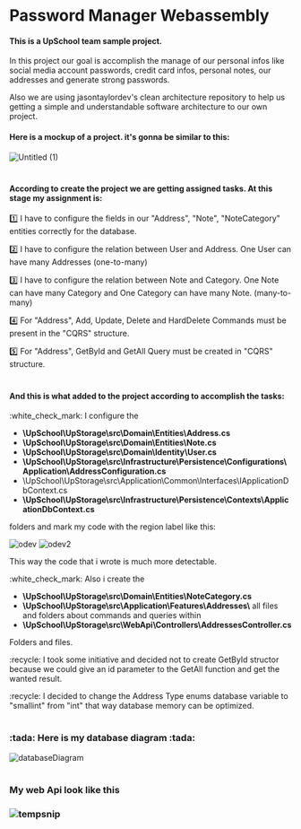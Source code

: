 # Password Manager Webassembly
<h4> This is a UpSchool team sample project.</h4>
<p>In this project our goal is accomplish the manage of our personal infos like social media account passwords, credit card infos, personal notes, our addresses and generate strong passwords.</p>
<p>Also we are using  jasontaylordev's clean architecture repository to help us getting a simple and understandable software architecture to our own project.</p>

<h4> Here is a mockup of a project. it's gonna be similar to this:</h4>

![Untitled (1)](https://user-images.githubusercontent.com/30401423/230800537-66ad0a36-717c-4c4b-9572-5f9f65553be8.png)

#
<h4>According to create the project we are getting assigned tasks. At this stage my assignment is:</h4>
<p>1️⃣   I have to configure the fields in our "Address", "Note", "NoteCategory" entities correctly for the database.</p>

<p>2️⃣   I have to configure the relation between User and Address. One User can have many Addresses  (one-to-many) </p>

<p>3️⃣   I have to configure the relation between Note and Category. One Note can have many Category and One Category can have many Note. (many-to-many)</p>

<p>4️⃣   For "Address", Add, Update, Delete and HardDelete Commands must be present in the "CQRS" structure.</p>

<p>5️⃣   For "Address", GetById and GetAll Query must be created in "CQRS" structure.</p>

#
<h4>And this is what added to the project according to accomplish the tasks:</h4>
<p>:white_check_mark:  I configure the 
<ul>
<li>
<strong>
\UpSchool\UpStorage\src\Domain\Entities\Address.cs
</strong>
</li>
<li>
<strong>
\UpSchool\UpStorage\src\Domain\Entities\Note.cs
</strong>
</li>
<li>
<strong>
\UpSchool\UpStorage\src\Domain\Identity\User.cs
</strong>
</li>
<li>
<strong>
\UpSchool\UpStorage\src\Infrastructure\Persistence\Configurations\Application\AddressConfiguration.cs
</strong>
</li>
<li>
\UpSchool\UpStorage\src\Application\Common\Interfaces\IApplicationDbContext.cs
</strong>
</li>
<li>
<strong>
\UpSchool\UpStorage\src\Infrastructure\Persistence\Contexts\ApplicationDbContext.cs
</strong>
</li>

</ul>
folders and mark my code with the region label like this:
</p>


![odev](https://user-images.githubusercontent.com/30401423/230907774-4cfbe750-e57e-4522-a608-bbbcc7d4ae0a.PNG)
![odev2](https://user-images.githubusercontent.com/30401423/230907792-86253704-fb33-44f7-abbd-fddacb574bf0.PNG)
<p>This way the code that i wrote is much more detectable.</p>
<p>:white_check_mark:  Also i create the
<ul>
<li>
<strong>
\UpSchool\UpStorage\src\Domain\Entities\NoteCategory.cs
</strong>
</li>
<li>
<strong>
\UpSchool\UpStorage\src\Application\Features\Addresses\</strong> all files and folders about commands and queries within
</li>
<li>
<strong>
\UpSchool\UpStorage\src\WebApi\Controllers\AddressesController.cs
</strong>
</li>
</ul>
Folders and files.
</p>
<p>:recycle: I took some initiative and decided not to create GetById structor because we could give an id parameter to the GetAll function and get the wanted result.  </p> 
<p>:recycle: I decided to change the Address Type enums database variable to "smallint" from "int" that way database memory can be optimized. </p>

#
<h3>:tada: Here is my database diagram :tada:</h3> 

![databaseDiagram](https://user-images.githubusercontent.com/30401423/230912316-e50122d8-273c-4b5f-b06e-d29aac56e7fa.png)

#
<h3>My web Api look like this<h3>

  ![tempsnip](https://user-images.githubusercontent.com/30401423/230914655-c05415c0-f796-48f2-9be0-e03834b101d9.png)

  

